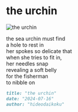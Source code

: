 # the urchin

![the urchin](images/the%20urchin.jpeg)

the sea urchin must find<br/>
a hole to rest in<br/>
her spokes so delicate that<br/>
when she tries to fit in,<br/>
her needles snap<br/>
revealing a soft belly<br/>
for the fisherman<br/>
to nibble on

```markdown
title: "the urchin"
date: "2024-07-16"
author: "hideodaikoku"
```